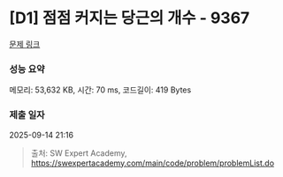 # [D1] 점점 커지는 당근의 개수 - 9367 

[문제 링크](https://swexpertacademy.com/main/code/problem/problemDetail.do?contestProbId=AW_nY2m6OLADFARY) 

### 성능 요약

메모리: 53,632 KB, 시간: 70 ms, 코드길이: 419 Bytes

### 제출 일자

2025-09-14 21:16



> 출처: SW Expert Academy, https://swexpertacademy.com/main/code/problem/problemList.do